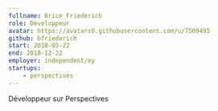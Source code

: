 ```yaml
---
fullname: Brice Friederich
role: Développeur
avatar: https://avatars0.githubusercontent.com/u/7509495
github: bfriederich
start: 2018-05-22
end: 2018-12-22
employer: independent/ey
startups:
    - perspectives
---
```


Développeur sur Perspectives
